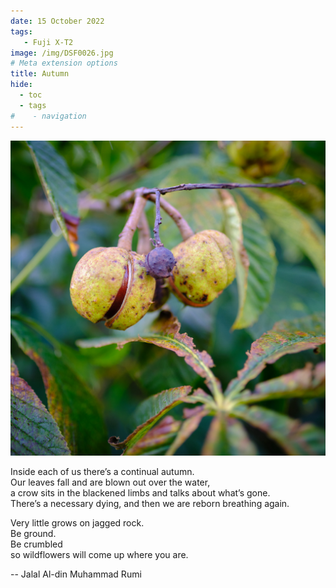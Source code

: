 ```yaml
---
date: 15 October 2022
tags:
   - Fuji X-T2
image: /img/DSF0026.jpg
# Meta extension options
title: Autumn
hide:
  - toc
  - tags
#    - navigation
---
```


![](/img/DSF0026.jpg)

Inside each of us there’s a continual autumn.  
Our leaves fall and are blown out over the water,  
a crow sits in the blackened limbs and talks about what’s gone.  
There’s a necessary dying, and then we are reborn breathing again.

Very little grows on jagged rock.  
Be ground.  
Be crumbled  
so wildflowers will come up where you are.

-- Jalal Al-din Muhammad Rumi